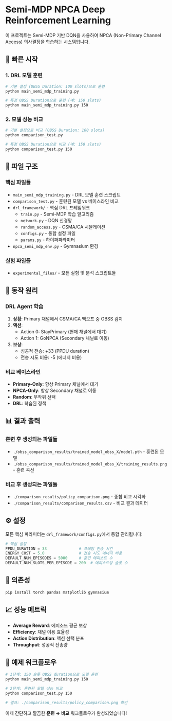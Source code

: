 # Semi-MDP NPCA Deep Reinforcement Learning

이 프로젝트는 Semi-MDP 기반 DQN을 사용하여 NPCA (Non-Primary Channel Access) 의사결정을 학습하는 시스템입니다.

## 🚀 빠른 시작

### 1. DRL 모델 훈련
```bash
# 기본 설정 (OBSS Duration: 100 slots)으로 훈련
python main_semi_mdp_training.py

# 특정 OBSS Duration으로 훈련 (예: 150 slots)
python main_semi_mdp_training.py 150
```

### 2. 모델 성능 비교
```bash
# 기본 설정으로 비교 (OBSS Duration: 100 slots)
python comparison_test.py

# 특정 OBSS Duration으로 비교 (예: 150 slots)
python comparison_test.py 150
```

## 📁 파일 구조

### 핵심 파일들
- `main_semi_mdp_training.py` - DRL 모델 훈련 스크립트
- `comparison_test.py` - 훈련된 모델 vs 베이스라인 비교
- `drl_framework/` - 핵심 DRL 프레임워크
  - `train.py` - Semi-MDP 학습 알고리즘
  - `network.py` - DQN 신경망
  - `random_access.py` - CSMA/CA 시뮬레이션
  - `configs.py` - 통합 설정 파일
  - `params.py` - 하이퍼파라미터
- `npca_semi_mdp_env.py` - Gymnasium 환경

### 실험 파일들
- `experimental_files/` - 모든 실험 및 분석 스크립트들

## 🎯 동작 원리

### DRL Agent 학습
1. **상황**: Primary 채널에서 CSMA/CA 백오프 중 OBSS 감지
2. **액션**: 
   - Action 0: StayPrimary (현재 채널에서 대기)
   - Action 1: GoNPCA (Secondary 채널로 이동)
3. **보상**: 
   - 성공적 전송: +33 (PPDU duration)
   - 전송 시도 비용: -5 (에너지 비용)

### 비교 베이스라인
- **Primary-Only**: 항상 Primary 채널에서 대기
- **NPCA-Only**: 항상 Secondary 채널로 이동
- **Random**: 무작위 선택
- **DRL**: 학습된 정책

## 📊 결과 출력

### 훈련 후 생성되는 파일들
- `./obss_comparison_results/trained_model_obss_X/model.pth` - 훈련된 모델
- `./obss_comparison_results/trained_model_obss_X/training_results.png` - 훈련 곡선

### 비교 후 생성되는 파일들
- `./comparison_results/policy_comparison.png` - 종합 비교 시각화
- `./comparison_results/comparison_results.csv` - 비교 결과 데이터

## ⚙️ 설정

모든 핵심 파라미터는 `drl_framework/configs.py`에서 통합 관리됩니다:

```python
# 핵심 설정
PPDU_DURATION = 33              # 프레임 전송 시간
ENERGY_COST = 5.0               # 전송 시도 에너지 비용
DEFAULT_NUM_EPISODES = 5000     # 훈련 에피소드 수
DEFAULT_NUM_SLOTS_PER_EPISODE = 200  # 에피소드당 슬롯 수
```

## 🔧 의존성

```bash
pip install torch pandas matplotlib gymnasium
```

## 📈 성능 메트릭

- **Average Reward**: 에피소드 평균 보상
- **Efficiency**: 채널 이용 효율성
- **Action Distribution**: 액션 선택 분포
- **Throughput**: 성공적 전송량

## 🎪 예제 워크플로우

```bash
# 1단계: 150 슬롯 OBSS duration으로 모델 훈련
python main_semi_mdp_training.py 150

# 2단계: 훈련된 모델 성능 비교
python comparison_test.py 150

# 결과: ./comparison_results/policy_comparison.png 확인
```

이제 간단하고 깔끔한 **훈련 → 비교** 워크플로우가 완성되었습니다!